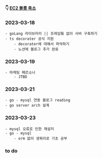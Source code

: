 #### 👇 [EC2 볼룸 축소](https://youngchang.tistory.com/entry/EC2-volume-%EC%B6%95%EC%86%8C-EBS)

### 2023-03-18

    - goLang 라이브러리 || 프레임웤 없이 서버 구축하기
    - ts decorater 공식 지원
        - decorater에 대해서 파악하기
        - 노션에 블로그 추가 완료

### 2023-03-19

    - 마케팅 페르소나
        - JTBD

### 2023-03-21

    - go - mysql 연동 블로그 reading
    - go server arch 설계

### 2023-03-23

    - mysql 오류로 인한 재설치
    - go - mysql
        - orm 없이 생쿼리로 기초 공부

### to do
